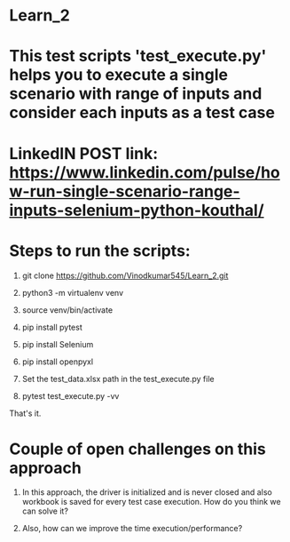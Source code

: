 # Learn_2

# This test scripts 'test_execute.py' helps you to execute a single scenario with range of inputs and consider each inputs as a test case

# LinkedIN POST link: https://www.linkedin.com/pulse/how-run-single-scenario-range-inputs-selenium-python-kouthal/

# Steps to run the scripts:

1. git clone https://github.com/Vinodkumar545/Learn_2.git

2. python3 -m virtualenv venv

3. source venv/bin/activate

4. pip install pytest

5. pip install Selenium

6. pip install openpyxl

7. Set the test_data.xlsx path in the test_execute.py file

8. pytest test_execute.py -vv

That's it. 

# Couple of open challenges on this approach

1. In this approach, the driver is initialized and is never closed and also workbook is saved for every test case execution.
How do you think we can solve it?

2. Also, how can we improve the time execution/performance?
